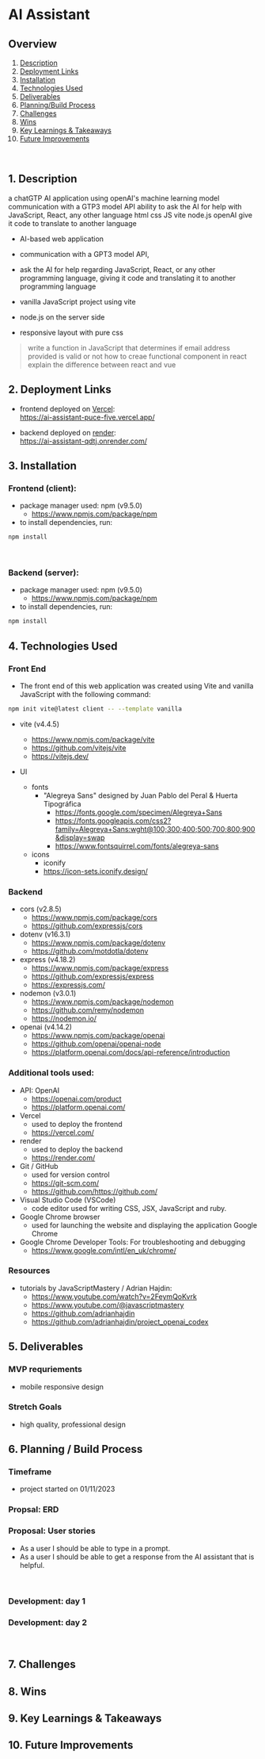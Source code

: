 # AI Assistant

## Overview

1. [Description](#description)
2. [Deployment Links](#deployment-links)
3. [Installation](#installation)
4. [Technologies Used](#technologies)
5. [Deliverables](#deliverables)
6. [Planning/Build Process](#planning)
7. [Challenges](#challenges)
8. [Wins](#wins)
9. [Key Learnings & Takeaways](#takeaways)
10. [Future Improvements](#future-improvements)

<br>

## <a name="description"></a> 1. Description

a chatGTP AI application using openAI's machine learning model
communication with a GTP3 model API
ability to ask the AI for help with JavaScript, React, any other language
html css JS vite node.js openAI
give it code to translate to another language

- AI-based web application
- communication with a GPT3 model API,
- ask the AI for help regarding JavaScript, React, or any other programming language, giving it code and translating it to another programming language

- vanilla JavaScript project using vite

- node.js on the server side
- responsive layout with pure css

> write a function in JavaScript that determines if email address provided is valid or not
> how to creae functional component in react
> explain the difference between react and vue

## <a name="deployment-links"></a> 2. Deployment Links

- frontend deployed on [Vercel](https://vercel.com/):<br>https://ai-assistant-puce-five.vercel.app/<br>

- backend deployed on [render](https://render.com/): <br> https://ai-assistant-qdtj.onrender.com/

## <a name="installation"></a> 3. Installation

### Frontend (client):

- package manager used: npm (v9.5.0)
  - https://www.npmjs.com/package/npm
- to install dependencies, run:

```zsh
npm install
```

<br>

### Backend (server):

- package manager used: npm (v9.5.0)
  - https://www.npmjs.com/package/npm
- to install dependencies, run:

```zsh
npm install
```

## <a name="technologies"></a> 4. Technologies Used

### Front End

- The front end of this web application was created using Vite and vanilla JavaScript with the following command:

```zsh
npm init vite@latest client -- --template vanilla
```

- vite (v4.4.5)

  - https://www.npmjs.com/package/vite
  - https://github.com/vitejs/vite
  - https://vitejs.dev/

- UI
  - fonts
    - "Alegreya Sans" designed by Juan Pablo del Peral & Huerta Tipográfica
      - https://fonts.google.com/specimen/Alegreya+Sans
      - https://fonts.googleapis.com/css2?family=Alegreya+Sans:wght@100;300;400;500;700;800;900&display=swap
      - https://www.fontsquirrel.com/fonts/alegreya-sans
  - icons
    - iconify
    - https://icon-sets.iconify.design/

### Backend

- cors (v2.8.5)
  - https://www.npmjs.com/package/cors
  - https://github.com/expressjs/cors
- dotenv (v16.3.1)
  - https://www.npmjs.com/package/dotenv
  - https://github.com/motdotla/dotenv
- express (v4.18.2)
  - https://www.npmjs.com/package/express
  - https://github.com/expressjs/express
  - https://expressjs.com/
- nodemon (v3.0.1)
  - https://www.npmjs.com/package/nodemon
  - https://github.com/remy/nodemon
  - https://nodemon.io/
- openai (v4.14.2)
  - https://www.npmjs.com/package/openai
  - https://github.com/openai/openai-node
  - https://platform.openai.com/docs/api-reference/introduction

### Additional tools used:

- API: OpenAI
  - https://openai.com/product
  - https://platform.openai.com/
- Vercel
  - used to deploy the frontend
  - https://vercel.com/
- render
  - used to deploy the backend
  - https://render.com/
- Git / GitHub
  - used for version control
  - https://git-scm.com/
  - https://github.com/https://github.com/
- Visual Studio Code (VSCode)
  - code editor used for writing CSS, JSX, JavaScript and ruby.
- Google Chrome browser
  - used for launching the website and displaying the application Google Chrome
- Google Chrome Developer Tools: For troubleshooting and debugging
  - https://www.google.com/intl/en_uk/chrome/

### Resources

- tutorials by JavaScriptMastery /
  Adrian Hajdin:
  - https://www.youtube.com/watch?v=2FeymQoKvrk
  - https://www.youtube.com/@javascriptmastery
  - https://github.com/adrianhajdin
  - https://github.com/adrianhajdin/project_openai_codex

## <a name="deliverables"></a> 5. Deliverables

### MVP requriements

- mobile responsive design

### Stretch Goals

- high quality, professional design

## <a name="planning"></a>6. Planning / Build Process

### Timeframe

- project started on 01/11/2023

### Propsal: ERD

### Proposal: User stories

- As a user I should be able to type in a prompt.
- As a user I should be able to get a response from the AI assistant that is helpful.

<br>

### Development: day 1

### Development: day 2

<br>

## 7. <a name="challenges"></a> Challenges

## 8. <a name="wins"></a> Wins

## <a name="takeaways"></a> 9. Key Learnings & Takeaways

## <a name="future-improvements"></a> 10. Future Improvements
